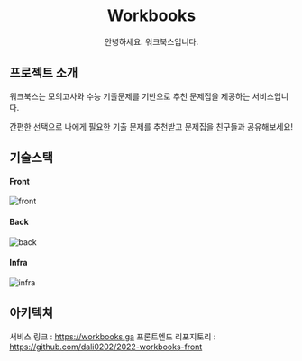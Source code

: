 <h1 align="middle">Workbooks</h1>
<p align="middle">안녕하세요. 워크북스입니다.</p>

## 프로젝트 소개

워크북스는 모의고사와 수능 기출문제를 기반으로 추천 문제집을 제공하는 서비스입니다.

간편한 선택으로 나에게 필요한 기출 문제를 추천받고 문제집을 친구들과 공유해보세요!



## 기술스택
#### Front
![front](https://user-images.githubusercontent.com/93257581/174057063-ec25af3f-5111-4fc1-9d48-1613b87c7711.png)

#### Back
![back](https://user-images.githubusercontent.com/93257581/174054352-3035df72-b750-4641-b444-107343c2ac27.png)

#### Infra
![infra](https://user-images.githubusercontent.com/93257581/174056598-96c5883a-cefd-4107-a3eb-53f8edb8febd.png)


## 아키텍쳐

서비스 링크 : https://workbooks.ga
프론트엔드 리포지토리 : https://github.com/dali0202/2022-workbooks-front
